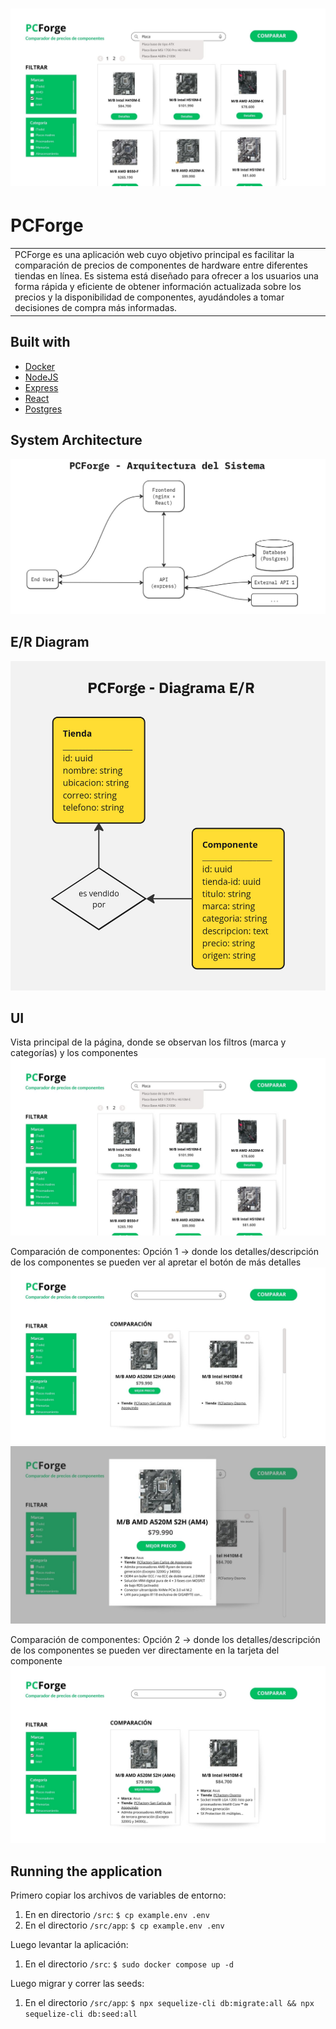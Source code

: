 # ![PCForge](assets/1.jpg)
# PCForge
<table>
<tr>
<td>
  PCForge es una aplicación web cuyo objetivo principal es facilitar la comparación de precios de componentes de hardware entre diferentes tiendas en línea. Es sistema está diseñado para ofrecer a los usuarios una forma rápida y eficiente de obtener información actualizada sobre los precios y la disponibilidad de componentes, ayudándoles a tomar decisiones de compra más informadas. 
</td>
</tr>
</table>

## Built with 

- [Docker](https://www.docker.com/) 
- [NodeJS](https://nodejs.org/en)
- [Express](http://expressjs.com/) 
- [React](https://react.dev/) 
- [Postgres](https://www.postgresql.org/)

## System Architecture
![](assets/system-architecture.jpg)

## E/R Diagram
![](assets/er-diagram.jpg)

## UI
Vista principal de la página, donde se observan los filtros (marca y categorías) y los componentes
![](assets/1.jpg)

Comparación de componentes: Opción 1 -> donde los detalles/descripción de los componentes se pueden ver al apretar el botón de más detalles
![](assets/2.jpg)
![](assets/3.jpg)

Comparación de componentes: Opción 2 -> donde los detalles/descripción de los componentes se pueden ver directamente en la tarjeta del componente
![](assets/4.jpg)

## Running the application
Primero copiar los archivos de variables de entorno:
1. En en directorio `/src`: `$ cp example.env .env`
2. En el directorio `/src/app`: `$ cp example.env .env`

Luego levantar la aplicación:
1. En el directorio `/src`: `$ sudo docker compose up -d`

Luego migrar y correr las seeds:
1. En el directorio `/src/app`: `$ npx sequelize-cli db:migrate:all && npx sequelize-cli db:seed:all`